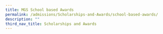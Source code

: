 ```yaml
---
title: MGS School based Awards
permalink: /admissions/Scholarships-and-Awards/school-based-awards/
description: ""
third_nav_title: Scholarships and Awards
---
```

